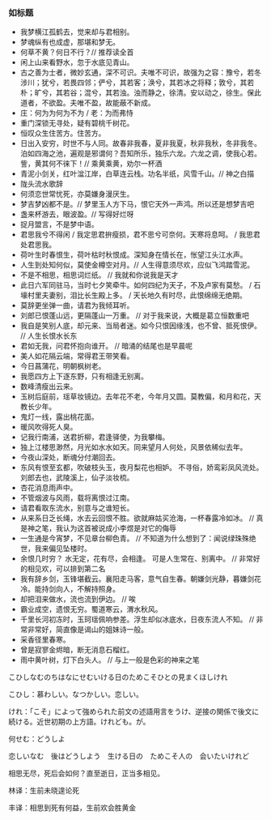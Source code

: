 ### 如标题

- 我梦横江孤鹤去，觉来却与君相别。
- 梦魂纵有也成虚，那堪和梦无。
- 何草不黄？何日不行？// 推荐读全首
- 闲上山来看野水，忽于水底见青山。
- 古之善为士者，微妙玄通，深不可识。夫唯不可识，故强为之容：豫兮，若冬涉川；犹兮，若畏四邻；俨兮，其若客；涣兮，其若冰之将释；敦兮，其若朴；旷兮，其若谷；混兮，其若浊。浊而静之，徐清。安以动之，徐生。保此道者，不欲盈。夫唯不盈，故能蔽不新成。
- 庄：何为为何为不为 / 老：为而弗恃
- 重门深锁无寻处，疑有碧桃千树花。
- 恒叹众生住苦方。住苦方。
- 日出入安穷，时世不与人同。故春非我春，夏非我夏，秋非我秋，冬非我冬。泊如四海之池，遍观是邪谓何？吾知所乐，独乐六龙。六龙之调，使我心若。訾，黄其何不徕下！// 乘黄乘黄，劝尔一杯酒
- 青泥小剑关，红叶湓江岸，白草连云栈。功名半纸，风雪千山。// 神之白描
- 陇头流水歌辞
- 何须恋世常忧死，亦莫嫌身漫厌生。
- 梦吉梦凶都不是。// 梦里玉人方下马，恨它天外一声鸿。所以还是想梦吉吧
- 盏来杯游去，眼波盈。// 写得好烂呀
- 捉月盟言，不是梦中语。
- 君思我兮不得闲 / 我定思君拚瘦损，君不思兮可奈何。天寒将息呵。 / 我思君处君思我。
- 荷叶生时春恨生，荷叶枯时秋恨成。深知身在情长在，怅望江头江水声。
- 人生到处知何似，莫使金樽空对月。// 人生得意须尽欢，应似飞鸿踏雪泥。
- 不是不相思，相思词烂纸。 // 我就和你说我是天才
- 此日六军同驻马，当时七夕笑牵牛。如何四纪为天子，不及卢家有莫愁。 / 石壕村里夫妻别，泪比长生殿上多。 / 天长地久有时尽，此恨绵绵无绝期。
- 莫辞更坐弹一曲，请君为我倾耳听。
- 刘郎已恨蓬山远，更隔蓬山一万重。 // 对于我来说，大概是葛立恒数重吧
- 我自是笑别人底，却元来、当局者迷。如今只恨因缘浅，也不曾、抵死恨伊。 // 人生长恨水长东
- 君如无我，问君怀抱向谁开。 // 暗涌的结尾也是早晨呢
- 美人如花隔云端，常得君王带笑看。
- 今日菖蒲花，明朝枫树老。
- 我愿四方上下逐东野，只有相逢无别离。
- 数峰清瘦出云来。
- 玉树后庭前，瑶草妆镜边。去年花不老，今年月又圆。莫教偏，和月和花，天教长少年。
- 鬼灯一线，露出桃花面。
- 暖风吹得死人臭。
- 记我行南浦，送君折柳，君逢驿使，为我攀梅。
- 独上江楼思渺然，月光如水水如天。同来望月人何处，风景依稀似去年。
- 今夜山深处，断魂分付潮回去。
- 东风有恨至玄都，吹破枝头玉，夜月梨花也相妒。 不寻俗，娇鸾彩凤风流处。 刘郎去也，武陵溪上，仙子淡妆梳。
- 杏花消息雨声中。
- 不管烟波与风雨，载将离恨过江南。
- 请君看取东流水，别意与之谁短长。
- 从来系日乏长绳，水去云回恨不胜。欲就麻姑买沧海，一杯春露冷如冰。 // 真是神之笔，我认为这首被说成小李煜是对它的侮辱
- 一生通是今宵梦，不见章台柳色青。 // 不知道为什么想到了：闻说绿珠殊绝世，我来偏见坠楼时。
- 余恨几时穷？  水无定，花有尽，会相逢。    可是人生常在、别离中。 // 非常好的相见欢，可以排到第二名
- 我有辞乡剑，玉锋堪截云。襄阳走马客，意气自生春。朝嫌剑光静，暮嫌剑花冷。能持剑向人，不解持照身。
- 却把泪来做水，流也流到伊边。 // 唉
- 霸业成空，遗恨无穷。蜀道寒云，渭水秋风。
- 千里长河初冻时，玉珂瑶佩响参差。浮生却似冰底水，日夜东流人不知。 // 非常非常好，简直像是谒山的姐妹诗一般。
- 采香径里春寒。
- 曾是寂寥金烬暗，断无消息石榴红。
- 雨中黄叶树，灯下白头人。 // 与上一般是色彩的神来之笔

こひしなむのちはなにせむいける日のためこそひとの見まくほしけれ

こひし：慕わしい。なつかしい。恋しい。

けれ：「こそ」によって強められた前文の述語用言をうけ、逆接の関係で後文に続ける。近世初期の上方語。けれども。が。

何せむ：どうしよ

恋しいなむ　後はどうしよう　生ける日の　ためこそ人の　会いたいけれど

相思无尽，死后会如何？直至逝日，正当多相见。

林译：生前未晓遑论死

丰译：相思到死有何益，生前欢会胜黄金
